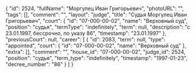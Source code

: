{
    "id": 2524,
    "fullName": "Моргулец Иван Григорьевич",
    "photoURL": "",
    "tags": [],
    "comment": "",
    "layout": "judge",
    "title": "Судья Моргулец Иван Григорьевич",
    "court": {
        "id": "07-000-00-02",
        "name": "Верховный суд",
        "position": "судья",
        "termType": "indefinitely",
        "term": null,
        "description": "c 23.01.1997, бессрочно, по указу 86",
        "timestamp": "23.01.1997"
    },
    "previousCourt": null,
    "career": [
        {
            "id": 2083,
            "term": null,
            "type": "appointed",
            "court": {
                "id": "07-000-00-02",
                "name": "Верховный суд"
            },
            "extra": [],
            "comment": "",
            "house_id": "07-000-00-02",
            "judge_id": 2524,
            "position": "судья",
            "term_type": "indefinitely",
            "timestamp": "1997-01-23",
            "decree_number": "86"
        }
    ]
}